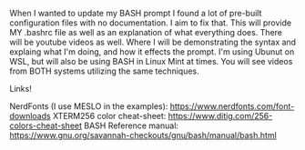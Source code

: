 When I wanted to update my BASH prompt I found a lot of pre-built configuration files with no documentation. I aim to fix that. This will provide MY .bashrc file as well as an explanation of what everything does. There will be youtube videos as well.
Where I will be demonstrating the syntax and explaing what I'm doing, and how it effects the prompt. I'm using Ubunut on WSL, but will also be using BASH in Linux Mint at times. You will see videos from BOTH systems utilizing the same techniques.

Links!

NerdFonts (I use MESLO in the examples): https://www.nerdfonts.com/font-downloads
XTERM256 color cheat-sheet: https://www.ditig.com/256-colors-cheat-sheet
BASH Reference manual: https://www.gnu.org/savannah-checkouts/gnu/bash/manual/bash.html
